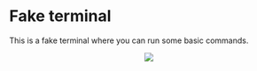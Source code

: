 # Fake terminal
This is a fake terminal where you can run some basic commands.

<p align="center">
  <img src="https://cdn4.iconfinder.com/data/icons/small-n-flat/24/terminal-512.png">
</p>